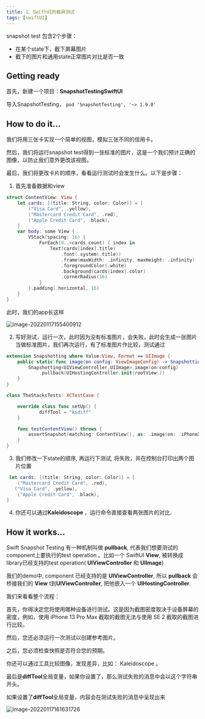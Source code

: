 ```yaml
---
title: 1、SwiftUI的截屏测试
tags: [swiftUI]
---
```


snapshot test 包含2个步骤：

- 在某个state下，截下屏幕图片
- 截下的图片和通用state正常图片对比是否一致

## Getting ready

首先，新建一个项目：**SnapshotTestingSwiftUI**

导入SnapshotTesting， `pod 'SnapshotTesting', '~> 1.9.0'`

## How to do it…

我们将用三张卡实现一个简单的视图，模拟三张不同的信用卡。

然后，我们将运行snapshot test得到一张标准的图片，这是一个我们预计正确的图像，以防止我们意外更改该视图。

最后，我们将更改卡片的顺序，看看运行测试时会发生什么。以下是步骤：

1. 首先准备数据和view
```swift
struct ContentView: View {
    let cards: [(title: String, color: Color)] = [
        ("Visa Card", .yellow),
        ("Mastercard Credit Card", .red),
        ("Apple Credit Card", .black),
    ]
    var body: some View {
        VStack(spacing: 16) {
            ForEach(0..<cards.count) { index in
                Text(cards[index].title)
                    .font(.system(.title))
                    .frame(maxWidth: .infinity, maxHeight: .infinity)
                    .foregroundColor(.white)
                    .background(cards[index].color)
                    .cornerRadius(16)
            }
        }.padding(.horizontal, 16)
    }
}
```

此时，我们的app长这样

![image-20220117155400912](https://tva1.sinaimg.cn/large/008i3skNgy1gygq1iuh6fj30c20ow0td.jpg)

2. 写好测试，运行一次，此时因为没有标准图片，会失败，此时会生成一张图片当做标准图片，我们再次运行，有了标准图片作比较，测试通过
```swift
extension Snapshotting where Value:View, Format == UIImage {
    public static func image(on config: ViewImageConfig) -> Snapshotting {
        Snapshotting<UIViewController,UIImage>.image(on:config)
            .pullback(UIHostingController.init(rootView:))
    }
}

class TheStacksTests: XCTestCase {

    override class func setUp() {
            diffTool = "ksdiff"
    }

    func testContentView() throws {
        assertSnapshot(matching: ContentView(), as: .image(on: .iPhoneXsMax))
    }
}
```

3. 我们修改一下state的顺序, 再运行下测试, 将失败，并在控制台打印出两个图片位置
```swift
 let cards: [(title: String, color: Color)] = [
    ("Mastercard Credit Card", .red),
   ("Visa Card", .yellow),
    ("Apple Credit Card", .black),
]
```

4. 你还可以通过**Kaleidoscope** ，运行命令直接查看两张图片的对比.

## How it works…

Swift Snapshot Testing 有一种机制叫做  **pullback**, 代表我们想要测试的component上要执行的test operation 。比如一个 SwiftUI **View**, 被转换成library已经支持的test operation( **UIViewController** 和 **UIImage**)

我们的demo中,  component 已经支持的是 **UIViewController**, 所以 **pullback** 会桥接我们的 **View** t到**UIViewController**, 把他嵌入一个 **UIHostingController**.

我们来看看整个流程：

首先，你得决定您将使用哪种设备进行测试。这是因为截图密度取决于设备屏幕的密度，例如，使用 iPhone 13 Pro Max 截取的截图无法与使用 SE 2 截取的截图进行比较。

然后，您还必须运行一次测试以创建参考图片。

之后，您必须检查快照是否符合您的预期。

你还可以通过工具比较图像，发现差异，比如： Kaleidoscope 。

最后是**diffTool**全局变量，如果你设置了，那么测试失败的消息中会以这个字符串开头。

如果设置了**diffTool**全局变量，内容会在测试失败的消息中呈现出来

![image-20220117161631726](https://tva1.sinaimg.cn/large/008i3skNgy1gygqoya13qj30w80gkq5i.jpg)

